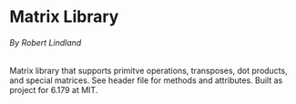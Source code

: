 # Matrix Library
###### By Robert Lindland
Matrix library that supports primitve operations, transposes, dot products, and special matrices.
See header file for methods and attributes. Built as project for 6.179 at MIT.
